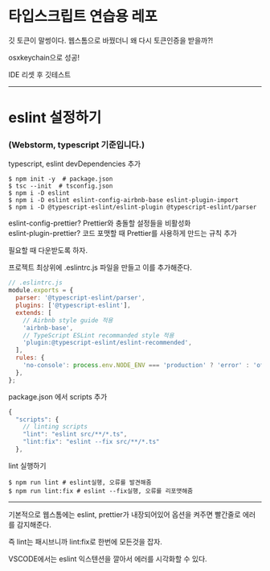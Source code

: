 # 타입스크립트 연습용 레포

깃 토큰이 말썽이다. 웹스톰으로 바꿨더니 왜 다시 토큰인증을 받을까?!

osxkeychain으로 성공!

IDE 리셋 후 깃테스트

<hr>

# eslint 설정하기
### (Webstorm, typescript 기준입니다.)

typescript, eslint devDependencies 추가

```shell
$ npm init -y  # package.json
$ tsc --init  # tsconfig.json
$ npm i -D eslint
$ npm i -D eslint eslint-config-airbnb-base eslint-plugin-import
$ npm i -D @typescript-eslint/eslint-plugin @typescript-eslint/parser
```

eslint-config-prettier? Prettier와 충돌할 설정들을 비활성화 <br>
eslint-plugin-prettier? 코드 포맷할 때 Prettier를 사용하게 만드는 규칙 추가 <br>

필요할 때 다운받도록 하자.

프로젝트 최상위에 .eslintrc.js 파일을 만들고 이를 추가해준다.
```js
// .eslintrc.js
module.exports = {
  parser: '@typescript-eslint/parser',
  plugins: ['@typescript-eslint'],
  extends: [
    // Airbnb style guide 적용
    'airbnb-base',
    // TypeScript ESLint recommanded style 적용
    'plugin:@typescript-eslint/eslint-recommended',
  ],
  rules: {
    'no-console': process.env.NODE_ENV === 'production' ? 'error' : 'off',
  },
};

```

package.json 에서 scripts 추가
```js
{
  "scripts": {
    // linting scripts
    "lint": "eslint src/**/*.ts",
    "lint:fix": "eslint --fix src/**/*.ts"
  },
```

lint 실행하기
```shell
$ npm run lint # eslint실행, 오류를 발견해줌
$ npm run lint:fix # eslint --fix실행, 오류를 리포맷해줌
```

<hr>

기본적으로 웹스톰에는 eslint, prettier가 내장되어있어 옵션을 켜주면 빨간줄로 에러를 감지해준다.

즉 lint는 패시브니까 lint:fix로 한번에 모든것을 잡자.

VSCODE에서는 eslint 익스텐션을 깔아서 에러를 시각화할 수 있다.
